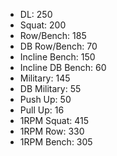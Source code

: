 * DL: 250
*  Squat: 200
*  Row/Bench: 185
*  DB Row/Bench: 70
*  Incline Bench: 150
*  Incline DB Bench: 60
*  Military: 145
*  DB Military: 55
*  Push Up: 50
*  Pull Up: 16
*  1RPM Squat: 415
*  1RPM Row: 330
*  1RPM Bench: 305
